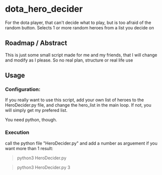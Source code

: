 # dota_hero_decider
For the dota player, that can't decide what to play, but is too afraid of the random button. Selects 1 or more random heroes from a list you decide on

## Roadmap / Abstract
This is just some small script made for me and my friends, that I will change and modify as I please.
So no real plan, structure or real life use

## Usage

### Configuration:
If you really want to use this script, add your own list of heroes to the HeroDecider.py file, and change the hero_list 
in the main loop. If not, you will simply get my prefered list.

You need python, though.

### Execution
call the python file "HeroDecider.py" and add a number as arguement if you want more than 1 result:

> python3 HeroDecider.py

> python3 HeroDecider.py 3
